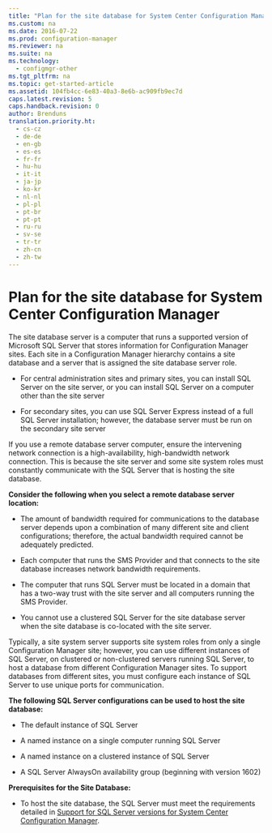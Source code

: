 ```yaml
---
title: "Plan for the site database for System Center Configuration Manager"
ms.custom: na
ms.date: 2016-07-22
ms.prod: configuration-manager
ms.reviewer: na
ms.suite: na
ms.technology:
  - configmgr-other
ms.tgt_pltfrm: na
ms.topic: get-started-article
ms.assetid: 104fb4cc-6e83-40a3-8e6b-ac909fb9ec7d
caps.latest.revision: 5
caps.handback.revision: 0
author: Brenduns
translation.priority.ht:
  - cs-cz
  - de-de
  - en-gb
  - es-es
  - fr-fr
  - hu-hu
  - it-it
  - ja-jp
  - ko-kr
  - nl-nl
  - pl-pl
  - pt-br
  - pt-pt
  - ru-ru
  - sv-se
  - tr-tr
  - zh-cn
  - zh-tw
---
```

# Plan for the site database for System Center Configuration Manager
The site database server is a computer that runs a supported version of Microsoft SQL Server that stores information for Configuration Manager sites. Each site in a Configuration Manager hierarchy contains a site database and a server that is assigned the site database server role.  

-   For central administration sites and primary sites, you can install SQL Server on the site server, or you can install SQL Server on a computer other than the site server  

-   For secondary sites, you can use SQL Server Express instead of a full SQL Server installation; however, the database server must be run on the secondary site server  

If you use a remote database server computer, ensure the intervening network connection is a high-availability, high-bandwidth network connection. This is because the site server and some site system roles must constantly communicate with the SQL Server that is hosting the site database.  


**Consider the following when you select a remote database server location:**  

-   The amount of bandwidth required for communications to the database server depends upon a combination of many different site and client configurations; therefore, the actual bandwidth required cannot be adequately predicted.  

-   Each computer that runs the SMS Provider and that connects to the site database increases network bandwidth requirements.  

-   The computer that runs SQL Server must be located in a domain that has a two-way trust with the site server and all computers running the SMS Provider.  

-   You cannot use a clustered SQL Server for the site database server when the site database is co-located with the site server.  


Typically, a site system server supports site system roles from only a single Configuration Manager site; however, you can use different instances of SQL Server, on clustered or non-clustered servers running SQL Server, to host a database from different Configuration Manager sites. To support databases from different sites, you must configure each instance of SQL Server to use unique ports for communication.  


**The following SQL Server configurations can be used to host the site database:**  

-   The default instance of SQL Server  

-   A named instance on a single computer running SQL Server  

-   A named instance on a clustered instance of SQL Server  

-   A SQL Server AlwaysOn availability group (beginning with version 1602)


**Prerequisites for the Site Database:**  

-   To host the site database, the SQL Server must meet the requirements detailed in [Support for SQL Server versions for System Center Configuration Manager](../../../core/plan-design/configs/support-for-sql-server-versions.md).  
